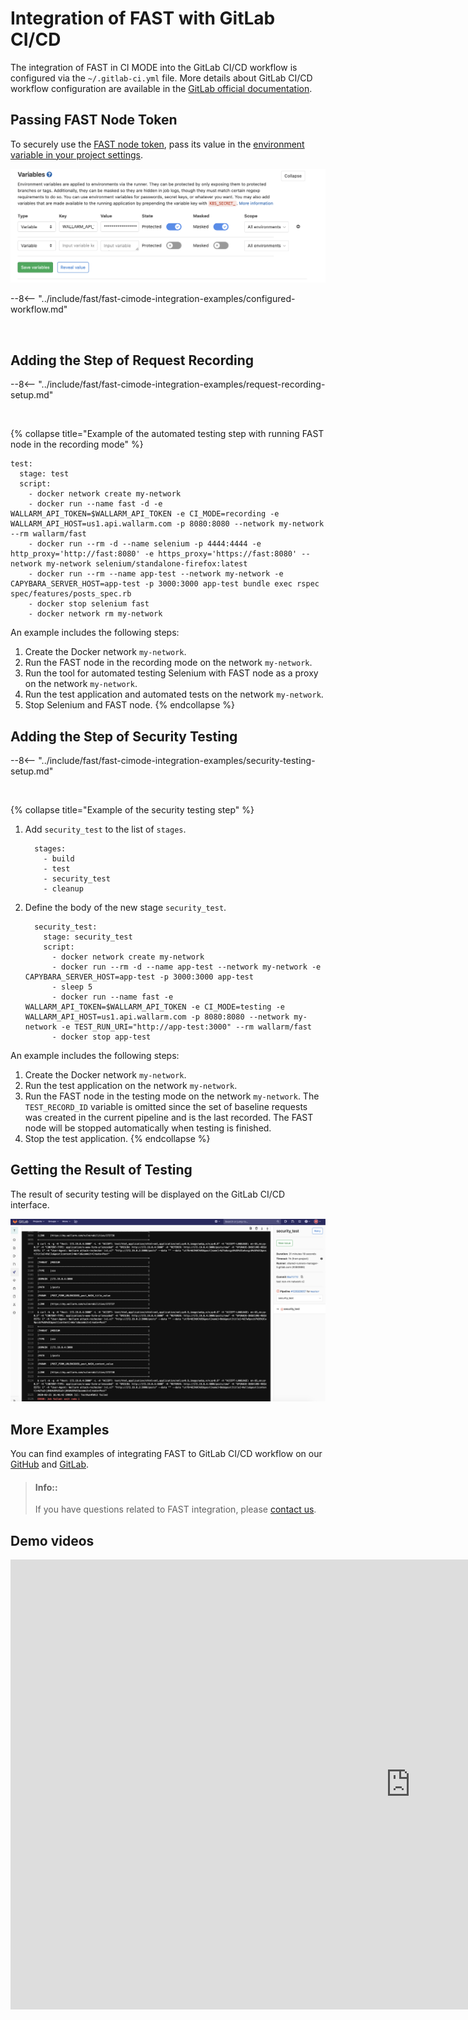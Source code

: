 [gitlabcicd-config-yaml]:       https://docs.gitlab.com/ee/ci
[fast-node-token]:              ../../operations/create-node.md
[gitlabci-set-env-var]:         https://docs.gitlab.com/ee/ci/variables/
[gitlabci-example-env-var]:     ../../../images/poc/common/examples/gitlabci-cimode/gitlab-ci-env-var-example.png
[fast-example-gitlab-result]:   ../../../images/poc/common/examples/gitlabci-cimode/gitlab-ci-example.png
[fast-ci-mode-record]:          ../ci-mode-recording.html#environment-variables-in-recording-mode
[fast-ci-mode-test]:            ../ci-mode-testing.html#environment-variables-in-testing-mode
[mail-to-us]:                   mailto:support@wallarm.com
[fast-examples-github]:         https://github.com/wallarm/fast-examples 
[fast-example-gitlab-cicd]:     https://gitlab.com/wallarm/fast-example-gitlab-dvwa-integration

# Integration of FAST with GitLab CI/CD

The integration of FAST in CI MODE into the GitLab CI/CD workflow is configured via the `~/.gitlab-ci.yml` file. More details about GitLab CI/CD workflow configuration are available in the [GitLab official documentation][gitlabcicd-config-yaml].

## Passing FAST Node Token

To securely use the [FAST node token][fast-node-token], pass its value in the [environment variable in your project settings][gitlabci-set-env-var].

![!Passing GitLab CI/CD environment variable][gitlabci-example-env-var]

--8<-- "../include/fast/fast-cimode-integration-examples/configured-workflow.md"

<br>

## Adding the Step of Request Recording

--8<-- "../include/fast/fast-cimode-integration-examples/request-recording-setup.md"

<br>

{% collapse title="Example of the automated testing step with running FAST node in the recording mode" %}

```
test:
  stage: test
  script:
    - docker network create my-network 
    - docker run --name fast -d -e WALLARM_API_TOKEN=$WALLARM_API_TOKEN -e CI_MODE=recording -e WALLARM_API_HOST=us1.api.wallarm.com -p 8080:8080 --network my-network --rm wallarm/fast 
    - docker run --rm -d --name selenium -p 4444:4444 -e http_proxy='http://fast:8080' -e https_proxy='https://fast:8080' --network my-network selenium/standalone-firefox:latest 
    - docker run --rm --name app-test --network my-network -e CAPYBARA_SERVER_HOST=app-test -p 3000:3000 app-test bundle exec rspec spec/features/posts_spec.rb 
    - docker stop selenium fast
    - docker network rm my-network
```

An example includes the following steps:

1. Create the Docker network `my-network`.
2. Run the FAST node in the recording mode on the network `my-network`.
3. Run the tool for automated testing Selenium with FAST node as a proxy on the network `my-network`.
4. Run the test application and automated tests on the network `my-network`.
5. Stop Selenium and FAST node.
{% endcollapse %}

## Adding the Step of Security Testing

--8<-- "../include/fast/fast-cimode-integration-examples/security-testing-setup.md"

<br>

{% collapse title="Example of the security testing step" %}

1. Add `security_test` to the list of `stages`.

    ```
      stages:
        - build
        - test
        - security_test
        - cleanup
    ```
2. Define the body of the new stage `security_test`.

    ```
      security_test:
        stage: security_test
        script:
          - docker network create my-network 
          - docker run --rm -d --name app-test --network my-network -e CAPYBARA_SERVER_HOST=app-test -p 3000:3000 app-test
          - sleep 5 
          - docker run --name fast -e WALLARM_API_TOKEN=$WALLARM_API_TOKEN -e CI_MODE=testing -e WALLARM_API_HOST=us1.api.wallarm.com -p 8080:8080 --network my-network -e TEST_RUN_URI="http://app-test:3000" --rm wallarm/fast 
          - docker stop app-test
    ```

An example includes the following steps:

1. Create the Docker network `my-network`.
2. Run the test application on the network `my-network`.
3. Run the FAST node in the testing mode on the network `my-network`. The `TEST_RECORD_ID` variable is omitted since the set of baseline requests was created in the current pipeline and is the last recorded. The FAST node will be stopped automatically when testing is finished.
4. Stop the test application.
{% endcollapse %}

## Getting the Result of Testing

The result of security testing will be displayed on the GitLab CI/CD interface.

![!The result of running FAST node in testing mode][fast-example-gitlab-result]

## More Examples

You can find examples of integrating FAST to GitLab CI/CD workflow on our [GitHub][fast-examples-github] and [GitLab][fast-example-gitlab-cicd].

> #### Info::
> If you have questions related to FAST integration, please [contact us][mail-to-us].

## Demo videos

<div class="video-wrapper">
  <iframe width="1280" height="720" src="https://www.youtube.com/embed/NRQT_7ZMeko" frameborder="0" allow="accelerometer; autoplay; encrypted-media; gyroscope; picture-in-picture" allowfullscreen></iframe>
</div>
